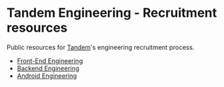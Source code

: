 Tandem Engineering - Recruitment resources
==========================================

Public resources for [Tandem](https://tandem.co.uk)'s engineering recruitment process.

* [Front-End Engineering](frontend/README.md)
* [Backend Engineering](backend/README.md)
* [Android Engineering](android/README.md)
